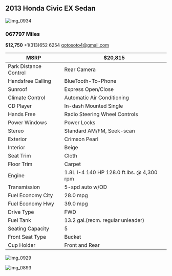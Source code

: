 ## 2013 Honda Civic EX Sedan 

![img_0934](https://user-images.githubusercontent.com/15620108/48378098-58417300-e695-11e8-87b9-549b4f0439fb.jpg)

### 067797 Miles

**$12,750**
+1(313)652 6254
gotosoto4@gmail.com

|MSRP| $20,815|
|----|--------|
|Park Distance Control| Rear Camera|
|Handsfree Calling| BlueTooth-To-Phone| 
|Sunroof| Express Open/Close|
|Climate Control| Automatic Air Conditioning| 
|CD Player| In-dash Mounted Single|
|Hands Free|Radio Steering Wheel Controls| 
|Power Windows|Power Locks|
|Stereo|Standard AM/FM, Seek-scan|
|Exterior| Crimson Pearl| 
|Interior| Beige|
|Seat Trim| Cloth|
|Floor Trim| Carpet| 
|Engine| 1.8L I-4 140 HP 128.0 ft.lbs. @ 4,300 rpm| 
|Transmission| 5-spd auto w/OD|
|Fuel Economy City| 28.0 mpg|
|Fuel Economy Hwy| 39.0 mpg|
|Drive Type| FWD|
|Fuel Tank| 13.2 gal.(recm. regular unleader)|
|Seating Capacity| 5|
|Front Seat Type| Bucket|
|Cup Holder| Front and Rear|



![img_0929](https://user-images.githubusercontent.com/15620108/48378302-dc93f600-e695-11e8-81ac-9b98d6f37ebb.jpg)


![img_0893](https://user-images.githubusercontent.com/15620108/48378373-051bf000-e696-11e8-950f-9c498bd1a4b6.jpg)
